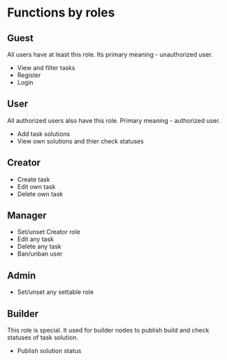 # Functions by roles

## Guest

All users have at least this role. Its primary meaning - unauthorized user.

- View and filter tasks
- Register
- Login

## User

All authorized users also have this role. Primary meaning - authorized user.

- Add task solutions
- View own solutions and thier check statuses

## Creator

- Create task
- Edit own task
- Delete own task

## Manager

- Set/unset Creator role
- Edit any task
- Delete any task
- Ban/unban user

## Admin

- Set/unset any settable role

## Builder

This role is special. It used for builder nodes to publish build and check statuses of task solution.

- Publish solution status
